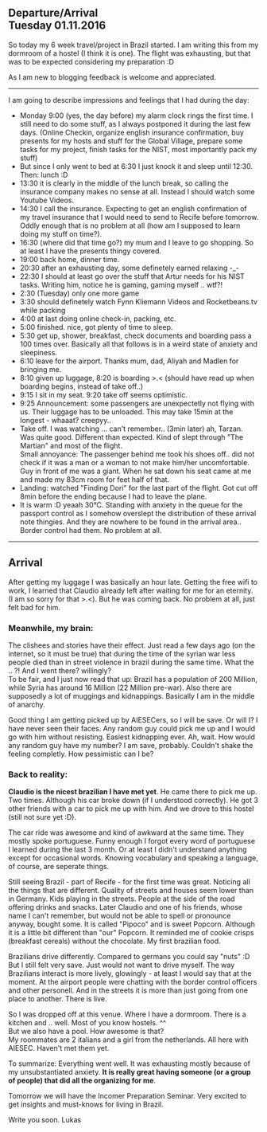 ## Departure/Arrival<br>Tuesday 01.11.2016

So today my 6 week travel/project in Brazil started. I am writing this from my dormroom of a hostel (I think it is one).
The flight was exhausting, but that was to be expected considering my preparation :D

As I am new to blogging feedback is welcome and appreciated.

----------

I am going to describe impressions and feelings that I had during the day:

- Monday 9:00 (yes, the day before) my alarm clock rings the first time. I still need to do some stuff, as I always postponed it during the last few days. (Online Checkin, organize english insurance confirmation, buy presents for my hosts and stuff for the Global Village, prepare some tasks for my project, finish tasks for the NIST, most importantly pack my stuff)
- But since I only went to bed at 6:30 I just knock it and sleep until 12:30. Then: lunch :D
- 13:30 it is clearly in the middle of the lunch break, so calling the insurance company makes no sense at all. Instead I should watch some Youtube Videos.
- 14:30 I call the insurance. Expecting to get an english confirmation of my travel insurance that I would need to send to Recife before tomorrow. Oddly enough that is no problem at all (how am I supposed to learn doing my stuff on time?).
- 16:30 (where did that time go?) my mum and I leave to go shopping. So at least I have the presents thingy covered.
- 19:00 back home, dinner time.
- 20:30 after an exhausting day, some definetely earned relaxing -_-
- 22:30 I should at least go over the stuff that Artur needs for his NIST tasks. Writing him, notice he is gaming, gaming myself .. wtf?!
- 2:30 (Tuesday) only one more game
- 3:30 should definetely watch Fynn Kliemann Videos and Rocketbeans.tv while packing
- 4:00 at last doing online check-in, packing, etc.
- 5:00 finished. nice, got plenty of time to sleep.
- 5:30 get up, shower, breakfast, check documents and boarding pass a 100 times over. Basically all that follows is in a weird state of anxiety and sleepiness.
- 6:10 leave for the airport. Thanks mum, dad, Aliyah and Madlen for bringing me.
- 8:10 given up luggage, 8:20 is boarding >.< (should have read up when boarding begins, instead of take off..)
- 9:15 I sit in my seat. 9:20 take off seems optimistic.
- 9:25 Announcement: some passengers are unexpectetly not flying with us. Their luggage has to be unloaded. This may take 15min at the longest - whaaat? creepyy..
- Take off. I was watching ... can't remember.. (3min later) ah, Tarzan. Was quite good. Different than expected. Kind of slept through "The Martian" and most of the flight.
<br>Small annoyance: The passenger behind me took his shoes off.. did not check if it was a man or a woman to not make him/her uncomfortable.
Guy in front of me was a giant. When he sat down his seat came at me and made my 83cm room for feet half of that.
- Landing: watched "Finding Dori" for the last part of the flight. Got cut off 8min before the ending because I had to leave the plane.
- It is warm :D yeaah 30°C.
Standing with anxiety in the queue for the passport control as I somehow overslept the distribution of these arrival note thingies. And they are nowhere to be found in the arrival area.. 
<br>Border control had them. No problem at all.

-----------
 
## Arrival

After getting my luggage I was basically an hour late. Getting the free wifi to work, I learned that Claudio already left after waiting for me for an eternity. (I am so sorry for that >.<). But he was coming back. No problem at all, just felt bad for him.

### Meanwhile, my brain:

The clishees and stories have their effect.
Just read a few days ago (on the internet, so it must be true) that during the time of the syrian war less people died than in street violence in brazil during the same time. What the .. ?! And I went there? willingly?
<br>To be fair, and I just now read that up: Brazil has a population of 200 Million, while Syria has around 16 Million (22 Million pre-war).
Also there are supposedly a lot of muggings and kidnappings. Basically I am in the middle of anarchy.

Good thing I am getting picked up by AIESECers, so I will be save.
Or will I? I have never seen their faces. Any random guy could pick me up and I would go with him without resisting. Easiest kidnapping ever.
Ah, wait. How would any random guy have my number? I am save, probably.
Couldn't shake the feeling completly. How pessimistic can I be?

### Back to reality:
**Claudio is the nicest brazilian I have met yet**. He came there to pick me up. Two times. Although his car broke down (if I understood correctly).
He got 3 other friends with a car to pick me up with him. And we drove to this hostel (still not sure yet :D).

The car ride was awesome and kind of awkward at the same time. They mostly spoke portuguese. Funny enough I forgot every word of portuguese I learned during the last 3 month. Or at least I didn't understand anything except for occasional words. Knowing vocabulary and speaking a language, of course, are seperate things.

Still seeing Brazil - part of Recife - for the first time was great.
Noticing all the things that are different. Quality of streets and houses seem lower than in Germany. Kids playing in the streets. People at the side of the road offering drinks and snacks. Later Claudio and one of his friends, whose name I can't remember, but would not be able to spell or pronounce anyway, bought some. It is called "Pipoco" and is sweet Popcorn. Although it is a little bit different than "our" Popcorn. It reminded me of cookie crisps (breakfast cereals) without the chocolate. My first brazilian food.

Brazilians drive differently. Compared to germans you could say "nuts" :D
<br>But I still felt very save. Just would not want to drive myself.
The way Brazilians interact is more lively, glowingly - at least I would say that at the moment. At the airport people were chatting with the border control officers and other personell.
And in the streets it is more than just going from one place to another. There is live.

So I was dropped off at this venue. Where I have a dormroom. There is a kitchen and .. well. Most of you know hostels. ^^ 
<br>But we also have a pool. How awesome is that?
<br>My roommates are 2 italians and a girl from the netherlands. All here with AIESEC. Haven't met them yet.

To summarize: Everything went well. It was exhausting mostly because of my unsubstantiated anxiety. **It is really great having someone (or a group of people) that did all the organizing for me**.

Tomorrow we will have the Incomer Preparation Seminar. Very excited to get insights and must-knows for living in Brazil.

Write you soon.
Lukas